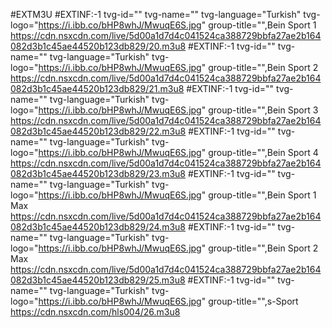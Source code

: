  #EXTM3U
#EXTINF:-1 tvg-id="" tvg-name="" tvg-language="Turkish" tvg-logo="https://i.ibb.co/bHP8whJ/MwuqE6S.jpg" group-title="",Bein Sport 1
https://cdn.nsxcdn.com/live/5d00a1d7d4c041524ca388729bbfa27ae2b164082d3b1c45ae44520b123db829/20.m3u8
#EXTINF:-1 tvg-id="" tvg-name="" tvg-language="Turkish" tvg-logo="https://i.ibb.co/bHP8whJ/MwuqE6S.jpg" group-title="",Bein Sport 2
https://cdn.nsxcdn.com/live/5d00a1d7d4c041524ca388729bbfa27ae2b164082d3b1c45ae44520b123db829/21.m3u8
#EXTINF:-1 tvg-id="" tvg-name="" tvg-language="Turkish" tvg-logo="https://i.ibb.co/bHP8whJ/MwuqE6S.jpg" group-title="",Bein Sport 3
https://cdn.nsxcdn.com/live/5d00a1d7d4c041524ca388729bbfa27ae2b164082d3b1c45ae44520b123db829/22.m3u8
#EXTINF:-1 tvg-id="" tvg-name="" tvg-language="Turkish" tvg-logo="https://i.ibb.co/bHP8whJ/MwuqE6S.jpg" group-title="",Bein Sport 4
https://cdn.nsxcdn.com/live/5d00a1d7d4c041524ca388729bbfa27ae2b164082d3b1c45ae44520b123db829/23.m3u8
#EXTINF:-1 tvg-id="" tvg-name="" tvg-language="Turkish" tvg-logo="https://i.ibb.co/bHP8whJ/MwuqE6S.jpg" group-title="",Bein Sport 1 Max
https://cdn.nsxcdn.com/live/5d00a1d7d4c041524ca388729bbfa27ae2b164082d3b1c45ae44520b123db829/24.m3u8
#EXTINF:-1 tvg-id="" tvg-name="" tvg-language="Turkish" tvg-logo="https://i.ibb.co/bHP8whJ/MwuqE6S.jpg" group-title="",Bein Sport 2 Max
https://cdn.nsxcdn.com/live/5d00a1d7d4c041524ca388729bbfa27ae2b164082d3b1c45ae44520b123db829/25.m3u8
#EXTINF:-1 tvg-id="" tvg-name="" tvg-language="Turkish" tvg-logo="https://i.ibb.co/bHP8whJ/MwuqE6S.jpg" group-title="",s-Sport
https://cdn.nsxcdn.com/hls004/26.m3u8
